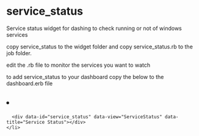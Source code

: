 # service_status
Service status widget for dashing to check running or not of windows services


copy service_status to the widget folder and copy service_status.rb to the job folder.

edit the .rb file to monitor the services you want to watch

to add service_status to your dashboard copy the below to the dashboard.erb file

## <li data-row="1" data-col="1" data-sizex="1" data-sizey="1">
      <div data-id="service_status" data-view="ServiceStatus" data-title="Service Status"></div>
    </li>
